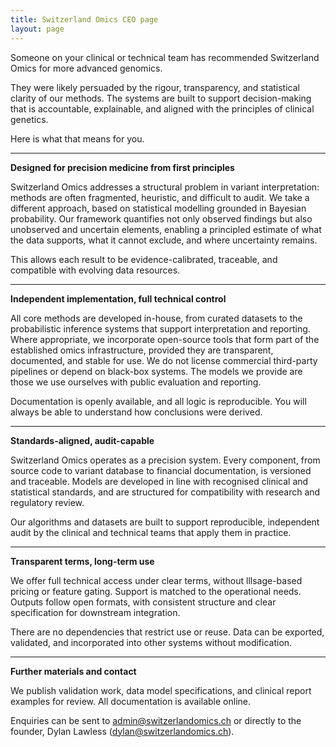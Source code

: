 ```yaml
---
title: Switzerland Omics CEO page
layout: page
---
```


Someone on your clinical or technical team has recommended Switzerland Omics for more advanced genomics.

They were likely persuaded by the rigour, transparency, and statistical clarity of our methods. The systems are built to support decision-making that is accountable, explainable, and aligned with the principles of clinical genetics.

Here is what that means for you.

---

**Designed for precision medicine from first principles**

Switzerland Omics addresses a structural problem in variant interpretation: methods are often fragmented, heuristic, and difficult to audit. We take a different approach, based on statistical modelling grounded in Bayesian probability. Our framework quantifies not only observed findings but also unobserved and uncertain elements, enabling a principled estimate of what the data supports, what it cannot exclude, and where uncertainty remains.

This allows each result to be evidence-calibrated, traceable, and compatible with evolving data resources.

---

**Independent implementation, full technical control**

All core methods are developed in-house, from curated datasets to the probabilistic inference systems that support interpretation and reporting. Where appropriate, we incorporate open-source tools that form part of the established omics infrastructure, provided they are transparent, documented, and stable for use. We do not license commercial third-party pipelines or depend on black-box systems. The models we provide are those we use ourselves with public evaluation and reporting.

Documentation is openly available, and all logic is reproducible. You will always be able to understand how conclusions were derived.

---

**Standards-aligned, audit-capable**

Switzerland Omics operates as a precision system. Every component, from source code to variant database to financial documentation, is versioned and traceable. Models are developed in line with recognised clinical and statistical standards, and are structured for compatibility with research and regulatory review.

Our algorithms and datasets are built to support reproducible, independent audit by the clinical and technical teams that apply them in practice.

---

**Transparent terms, long-term use**

We offer full technical access under clear terms, without lllsage-based pricing or feature gating. Support is matched to the operational needs. Outputs follow open formats, with consistent structure and clear specification for downstream integration.

There are no dependencies that restrict use or reuse. Data can be exported, validated, and incorporated into other systems without modification.

---

**Further materials and contact**

We publish validation work, data model specifications, and clinical report examples for review. 
All documentation is available online.

Enquiries can be sent to [admin@switzerlandomics.ch](mailto:admin@switzerlandomics.ch) or directly to the founder, Dylan Lawless ([dylan@switzerlandomics.ch](mailto:dylan@switzerlandomics.ch)).
